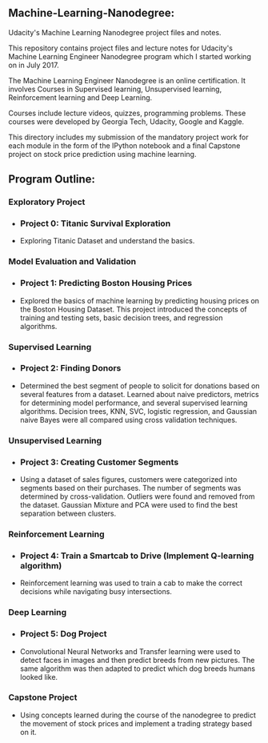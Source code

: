 ## Machine-Learning-Nanodegree:
Udacity's Machine Learning Nanodegree project files and notes.

This repository contains project files and lecture notes for Udacity's Machine Learning Engineer Nanodegree program which I started working on in July 2017.

The Machine Learning Engineer Nanodegree is an online certification. It involves Courses in Supervised learning, Unsupervised learning, Reinforcement learning and Deep Learning.

Courses include lecture videos, quizzes, programming problems. These courses were developed by Georgia Tech, Udacity, Google and Kaggle.

This directory includes my submission of the mandatory project work for each module in the form of the IPython notebook and a final Capstone project on stock price prediction using machine learning.

## Program Outline:

### Exploratory Project
* ### Project 0: Titanic Survival Exploration
* Exploring Titanic Dataset and understand the basics.

### Model Evaluation and Validation
* ### Project 1: Predicting Boston Housing Prices
* Explored the basics of machine learning by predicting housing prices on the Boston Housing Dataset. This project introduced the concepts of training and testing sets, basic decision trees, and regression algorithms.

### Supervised Learning
* ### Project 2: Finding Donors
* Determined the best segment of people to solicit for donations based on several features from a dataset. Learned about naive predictors, metrics for determining model performance, and several supervised learning algorithms. Decision trees, KNN, SVC, logistic regression, and Gaussian naive Bayes were all compared using cross validation techniques.

### Unsupervised Learning
* ### Project 3: Creating Customer Segments
* Using a dataset of sales figures, customers were categorized into segments based on their purchases. The number of segments was determined by cross-validation. Outliers were found and removed from the dataset. Gaussian Mixture and PCA were used to find the best separation between clusters.

### Reinforcement Learning
* ### Project 4: Train a Smartcab to Drive (Implement Q-learning algorithm)
* Reinforcement learning was used to train a cab to make the correct decisions while navigating busy intersections.

### Deep Learning
* ### Project 5: Dog Project
* Convolutional Neural Networks and Transfer learning were used to detect faces in images and then predict breeds from new pictures. The same algorithm was then adapted to predict which dog breeds humans looked like.

### Capstone Project
* Using concepts learned during the course of the nanodegree to predict the movement of stock prices and implement a trading strategy based on it.

